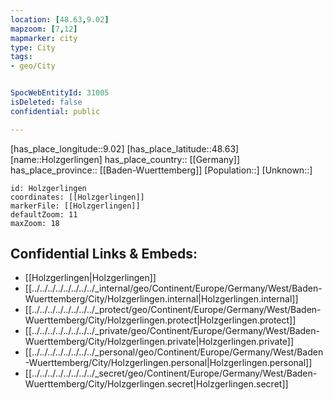 ```yaml
---
location: [48.63,9.02] 
mapzoom: [7,12] 
mapmarker: city 
type: City
tags:
- geo/City


SpocWebEntityId: 31005
isDeleted: false
confidential: public

---
```

[has_place_longitude::9.02] 
[has_place_latitude::48.63] 
[name::Holzgerlingen] 
has_place_country:: [[Germany]]  
has_place_province:: [[Baden-Wuerttemberg]] 
[Population::] 
[Unknown::] 


```leaflet
id: Holzgerlingen
coordinates: [[Holzgerlingen]] 
markerFile: [[Holzgerlingen]] 
defaultZoom: 11 
maxZoom: 18
```


## Confidential Links & Embeds: 
- [[Holzgerlingen|Holzgerlingen]]  
- [[../../../../../../../../_internal/geo/Continent/Europe/Germany/West/Baden-Wuerttemberg/City/Holzgerlingen.internal|Holzgerlingen.internal]] 
- [[../../../../../../../../_protect/geo/Continent/Europe/Germany/West/Baden-Wuerttemberg/City/Holzgerlingen.protect|Holzgerlingen.protect]] 
- [[../../../../../../../../_private/geo/Continent/Europe/Germany/West/Baden-Wuerttemberg/City/Holzgerlingen.private|Holzgerlingen.private]] 
- [[../../../../../../../../_personal/geo/Continent/Europe/Germany/West/Baden-Wuerttemberg/City/Holzgerlingen.personal|Holzgerlingen.personal]] 
- [[../../../../../../../../_secret/geo/Continent/Europe/Germany/West/Baden-Wuerttemberg/City/Holzgerlingen.secret|Holzgerlingen.secret]] 

